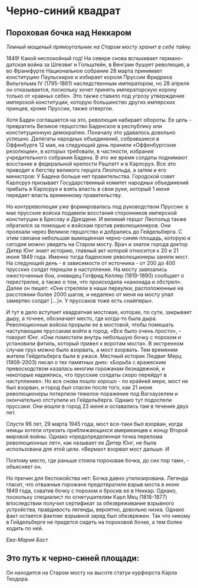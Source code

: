# Черно-синий квадрат

## Пороховая бочка над Неккаром

*Темный мощеный прямоугольник на Старом мосту хранит в себе тайну.*

1849! Какой неспокойный год! На севере снова вспыхивает германо-датская война за Шлезвиг и Гольштейн, в Венгрии бушует революция, а во Франкфурте Национальное собрание 28 марта принимает конституцию Паульскирхе и избирает короля Пруссии Фридриха Вильгельма IV (1795-1861) наследственным императором, но 28 апреля он отказывается, поскольку хочет принять императорскую корону только от «равных себе». Это также ставило под угрозу утверждение имперской конституции, которую большинство других имперских принцев, кроме Пруссии, также отвергли.

Хотя Баден соглашается на это, революция набирает обороты. Ее цель - превратить Великое герцогство Баденское в республику или конституционную демократию. Поначалу это удавалось довольно успешно. Делегаты народных объединений, собравшиеся в Оффенбурге 12 мая, на следующий день приняли «Оффенбургские резолюции», в которых требовали, в частности, избрания учредительного собрания Бадена. В это же время солдаты поднимают восстание в федеральной крепости Раштатт и в Карлсруэ. Все это приводит к бегству великого герцога Леопольда, а затем и его министров: У Бадена больше нет правительства. Городской совет Карлсруэ призывает Государственный комитет народных объединений прибыть в Карлсруэ и взять власть в свои руки, который 1 июня передает власть временному правительству.

Но контрреволюция уже формировалась под руководством Пруссии: в мае прусские войска подавили восстания сторонников имперской конституции в Бреслау и Дрездене. И великий герцог Леопольд также обратился за помощью к войскам против революционеров. Они проехали через Великое герцогство и добрались до Гейдельберга. С этим связана небольшая вымощенная черно-синяя площадь, которую и сегодня можно увидеть на Старом мосту. Врач и знаток города доктор Дитер Юнг знает историю, главный акт которой относится к 20 и 21 июня 1849 года. Именно тогда баденские революционеры заняли мост. На следующий день - в зависимости от источника - от 200 до 400 прусских солдат перешли в наступление. На мосту завязались ожесточенные бои, очевидец Готфрид Келлер (1819-1890) сообщает о перестрелке, а также о том, что происходила «канонада и обстрел». Далее он пишет: «Они стреляли в наши переулки, расположенные на расстоянии более 2000 шагов, и недалеко от меня на мосту упал замертво солдат [...]». У пруссаков тоже есть снайперы».

И тут в дело вступает квадратная мостовая, которая, по сути, закрывает дыру, а точнее, обозначает место, где когда-то была дыра. Революционные войска прорыли ее в мостовой, чтобы помешать наступающим пруссакам войти в город. «Все было очень просто», - говорит Юнг. «Они поместили внутрь небольшую бочку с порохом и установили фитиль, который привел к воротам моста». В экстренном случае груз можно было взорвать, а мост взорвать. Тем временем жители Гейдельберга были в ужасе. Местный историк Людвиг Мерц (1908-2003) писал о тех памятных днях: «Борьба с вражеским превосходством казалась многим горожанам безнадежной, и некоторые надеялись, что прусские солдаты скоро перейдут в наступление». Но все снова пошло хорошо - по крайней мере, мост не был взорван, и город был спасен после того, как 21 июня революционеры потерпели тяжелое поражение под Вагхаузелем и окончательно отступили из Гейдельберга. Однако тут подоспели пруссаки: Они вошли в город 23 июня и оставались там в течение двух лет.

Спустя 96 лет, 29 марта 1945 года, мост все-таки был взорван, когда немцы хотели отрезать приближающихся американцев к концу Второй мировой войны. Однако «предопределенная точка перелома революционных лет», как называет ее Дитер Юнг, не была использована для этой цели. «Вермахт взорвал мост дальше. И

Поэтому место, где раньше стояла пороховая бочка, до сих пор там», - объясняет он.

Но причин для беспокойства нет: Бочка давно утилизирована. Легенда гласит, что отважные горожане предотвратили взрыв моста в июне 1849 года, схватив бочку с порохом и бросив ее в Неккар. Однако, поскольку специалист по огнетушителям Карл Мец (1818-1877) впоследствии получил сертификат за обезвреживание взрывного устройства, правдивость легенды, вероятно, довольно низка. Однако факт остается фактом: взрывной заряд был обезврежен. Так что никому в Гейдельберге не придется сидеть на пороховой бочке, а тем более ходить по ней. 

*Ева-Мария Баст*

## Это путь к черно-синей площади:

Он находится на Старом мосту на высоте статуи курфюрста Карла Теодора. 